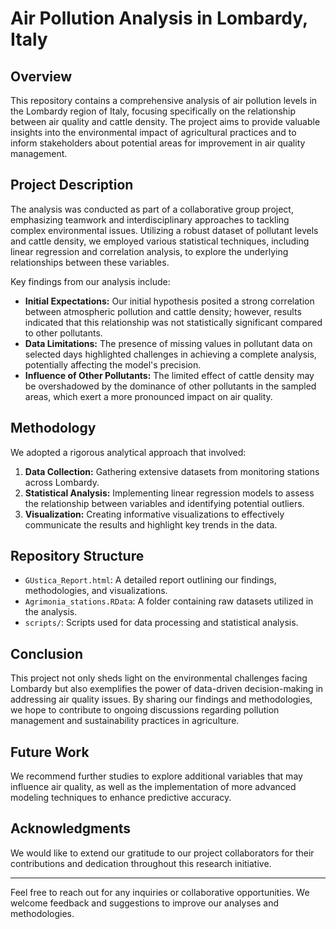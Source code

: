 # Air Pollution Analysis in Lombardy, Italy

## Overview

This repository contains a comprehensive analysis of air pollution levels in the Lombardy region of Italy, focusing specifically on the relationship between air quality and cattle density. The project aims to provide valuable insights into the environmental impact of agricultural practices and to inform stakeholders about potential areas for improvement in air quality management.

## Project Description

The analysis was conducted as part of a collaborative group project, emphasizing teamwork and interdisciplinary approaches to tackling complex environmental issues. Utilizing a robust dataset of pollutant levels and cattle density, we employed various statistical techniques, including linear regression and correlation analysis, to explore the underlying relationships between these variables.

Key findings from our analysis include:

- **Initial Expectations:** Our initial hypothesis posited a strong correlation between atmospheric pollution and cattle density; however, results indicated that this relationship was not statistically significant compared to other pollutants.
- **Data Limitations:** The presence of missing values in pollutant data on selected days highlighted challenges in achieving a complete analysis, potentially affecting the model's precision.
- **Influence of Other Pollutants:** The limited effect of cattle density may be overshadowed by the dominance of other pollutants in the sampled areas, which exert a more pronounced impact on air quality.

## Methodology

We adopted a rigorous analytical approach that involved:

1. **Data Collection:** Gathering extensive datasets from monitoring stations across Lombardy.
2. **Statistical Analysis:** Implementing linear regression models to assess the relationship between variables and identifying potential outliers.
3. **Visualization:** Creating informative visualizations to effectively communicate the results and highlight key trends in the data.

## Repository Structure

- `GUstica_Report.html`: A detailed report outlining our findings, methodologies, and visualizations.
- `Agrimonia_stations.RData`: A folder containing raw datasets utilized in the analysis.
- `scripts/`: Scripts used for data processing and statistical analysis.

## Conclusion

This project not only sheds light on the environmental challenges facing Lombardy but also exemplifies the power of data-driven decision-making in addressing air quality issues. By sharing our findings and methodologies, we hope to contribute to ongoing discussions regarding pollution management and sustainability practices in agriculture.

## Future Work

We recommend further studies to explore additional variables that may influence air quality, as well as the implementation of more advanced modeling techniques to enhance predictive accuracy.

## Acknowledgments

We would like to extend our gratitude to our project collaborators for their contributions and dedication throughout this research initiative.

---

Feel free to reach out for any inquiries or collaborative opportunities. We welcome feedback and suggestions to improve our analyses and methodologies.
